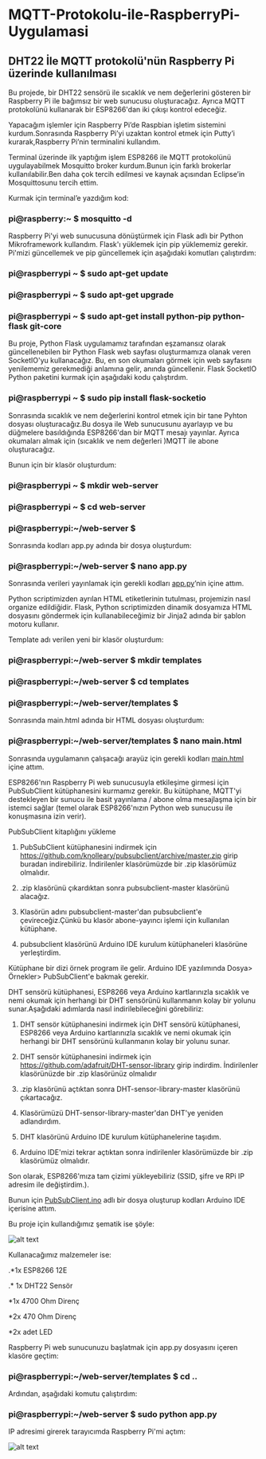 # MQTT-Protokolu-ile-RaspberryPi-Uygulamasi

## DHT22 İle MQTT protokolü'nün  Raspberry Pi üzerinde kullanılması

  Bu projede, bir DHT22 sensörü ile sıcaklık ve nem değerlerini gösteren bir Raspberry Pi ile bağımsız bir web sunucusu oluşturacağız. Ayrıca MQTT protokolünü kullanarak bir ESP8266'dan iki çıkışı kontrol edeceğiz.
 
  Yapacağım işlemler için Raspberry Pi’de Raspbian işletim sistemini kurdum.Sonrasında Raspberry Pi’yi uzaktan kontrol etmek için Putty’i kurarak,Raspberry Pi’nin terminalini kullandım.
  
  Terminal üzerinde ilk yaptığım işlem ESP8266 ile MQTT protokolünü uygulayabilmek Mosquitto broker kurdum.Bunun için farklı brokerlar kullanılabilir.Ben daha çok tercih edilmesi ve kaynak açısından Eclipse’in Mosquittosunu tercih ettim.
 
Kurmak için terminal’e yazdığım kod:

### pi@raspberry:~ $ mosquitto -d

  Raspberry Pi'yi web sunucusuna dönüştürmek için Flask adlı bir Python Mikroframework kullandım.
Flask'ı yüklemek için pip yüklememiz gerekir. Pi'mizi güncellemek ve pip güncellemek için aşağıdaki komutları çalıştırdım:

### pi@raspberrypi ~ $ sudo apt-get update
### pi@raspberrypi ~ $ sudo apt-get upgrade
### pi@raspberrypi ~ $ sudo apt-get install python-pip python-flask git-core


  Bu proje, Python Flask uygulamamız tarafından eşzamansız olarak güncellenebilen bir Python Flask web sayfası oluşturmamıza olanak veren SocketIO'yu kullanacağız. Bu, en son okumaları görmek için web sayfasını yenilememiz gerekmediği anlamına gelir, anında güncellenir. Flask SocketIO Python paketini kurmak için aşağıdaki kodu çalıştırdım.
  
 ### pi@raspberrypi ~ $ sudo pip install flask-socketio

  Sonrasında sıcaklık ve nem değerlerini kontrol etmek için bir tane Pyhton dosyası oluşturacağız.Bu dosya ile Web sunucusunu ayarlayıp ve bu düğmelere basıldığında ESP8266'dan bir MQTT mesajı yayınlar. Ayrıca okumaları almak için (sıcaklık ve nem  değerleri )MQTT ile abone oluşturacağız.

Bunun için bir klasör oluşturdum:

### pi@raspberrypi ~ $ mkdir web-server
### pi@raspberrypi ~ $ cd web-server
### pi@raspberrypi:~/web-server $

Sonrasında kodları app.py adında bir dosya oluşturdum:

### pi@raspberrypi:~/web-server $ nano app.py

Sonrasında verileri yayınlamak için  gerekli kodları [app.py](https://github.com/fatihawk/MQTT-Protokolu-ile-RaspberryPi-Uygulamasi/blob/master/app.py)’nin içine attım.

  Python scriptimizden ayrılan HTML etiketlerinin tutulması, projemizin nasıl organize edildiğidir. Flask, Python scriptimizden dinamik dosyamıza HTML dosyasını göndermek için kullanabileceğimiz bir Jinja2 adında bir şablon motoru kullanır.

Template adı verilen yeni bir klasör oluşturdum:

### pi@raspberrypi:~/web-server $ mkdir templates
### pi@raspberrypi:~/web-server $ cd templates
### pi@raspberrypi:~/web-server/templates $

Sonrasında main.html adında bir HTML dosyası oluşturdum:

### pi@raspberrypi:~/web-server/templates $ nano main.html

Sonrasında uygulamanın çalışacağı arayüz için gerekli kodları [main.html](https://github.com/fatihawk/MQTT-Protokolu-ile-RaspberryPi-Uygulamasi/blob/master/main.html) içine attım.

  ESP8266'nın Raspberry Pi web sunucusuyla etkileşime girmesi için PubSubClient kütüphanesini kurmamız gerekir. Bu kütüphane, MQTT'yi destekleyen bir sunucu ile basit yayınlama / abone olma mesajlaşma için bir istemci sağlar (temel olarak ESP8266'nızın Python web sunucusu ile konuşmasına izin verir).

PubSubClient kitaplığını yükleme

1) PubSubClient kütüphanesini indirmek için
 https://github.com/knolleary/pubsubclient/archive/master.zip   girip buradan indirebiliriz. İndirilenler klasörümüzde bir .zip klasörümüz olmalıdır.

2) .zip klasörünü çıkardıktan sonra pubsubclient-master klasörünü alacağız.

3) Klasörün adını pubsubclient-master'dan pubsubclient'e çevireceğiz.Çünkü bu klasör abone-yayıncı işlemi için kullanılan kütüphane.

4) pubsubclient klasörünü Arduino IDE kurulum kütüphaneleri klasörüne yerleştirdim.

Kütüphane bir dizi örnek program ile gelir. Arduino IDE yazılımında Dosya> Örnekler> PubSubClient'e bakmak gerekir.

  DHT sensörü kütüphanesi, ESP8266 veya Arduino kartlarınızla sıcaklık ve nemi okumak için herhangi bir DHT sensörünü kullanmanın kolay bir yolunu sunar.Aşağıdaki adımlarda nasıl indirilebileceğini görebiliriz:

1) DHT sensör kütüphanesini indirmek için DHT sensörü kütüphanesi, ESP8266 veya Arduino kartlarınızla sıcaklık ve nemi okumak için herhangi bir DHT sensörünü kullanmanın kolay bir yolunu sunar.

1) DHT sensör kütüphanesini indirmek için https://github.com/adafruit/DHT-sensor-library girip indirdim.  İndirilenler klasörünüzde bir .zip klasörünüz olmalıdır

2) .zip klasörünü açtıktan sonra DHT-sensor-library-master klasörünü çıkartacağız.

3) Klasörümüzü DHT-sensor-library-master'dan DHT'ye yeniden adlandırdım.

4) DHT klasörünü Arduino IDE kurulum kütüphanelerine taşıdım.

5) Arduino IDE'mizi tekrar açtıktan sonra indirilenler klasörümüzde bir .zip klasörümüz olmalıdır.

Son olarak, ESP8266'mıza tam çizimi yükleyebiliriz (SSID, şifre ve RPi IP adresim ile değiştirdim.).

Bunun için [PubSubClient.ino](https://github.com/fatihawk/MQTT-Protokolu-ile-RaspberryPi-Uygulamasi/blob/master/PubSubClient.ino) adlı bir dosya oluşturup kodları Arduino IDE içerisine attım.

Bu proje için kullandığımız şematik ise şöyle:

![alt text](https://github.com/fatihawk/MQTT-Protokolu-ile-RaspberryPi-Uygulamasi/blob/master/%C5%9EematikBa%C4%9Flant%C4%B1lar.png)

Kullanacağımız malzemeler ise:

.*1x ESP8266 12E 

.* 1x DHT22 Sensör 

*1x 4700 Ohm Direnç

*2x 470 Ohm Direnç

*2x adet LED


Raspberry Pi web sunucunuzu başlatmak için app.py dosyasını içeren klasöre geçtim:

### pi@raspberrypi:~/web-server/templates $ cd ..

Ardından, aşağıdaki komutu çalıştırdım:

### pi@raspberrypi:~/web-server $ sudo python app.py

IP adresimi girerek tarayıcımda Raspberry Pi'mi açtım:

![alt text](https://github.com/fatihawk/MQTT-Protokolu-ile-RaspberryPi-Uygulamasi/blob/master/Sonu%C3%A7.jpg)









 




